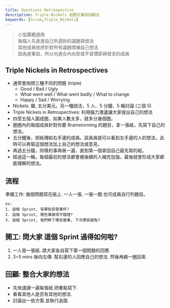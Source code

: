 ```yaml
---
title: Questions Retrospective
description: Triple Nickels 迴圈式筆談回顧法
keywords: [Scrum,Triple_Nickels]
---
```


> 小型團體適用  
> 每個人先表達自己所遇到的議題與想法  
> 其他成員依序針對所有議題增補自己想法  
> 因為是筆談，所以也適合內向型或不習慣即興發言的成員  

## Triple Nickels in Retrospectives
* 通常會詢問三種不同的問題 \(triple)
    * Good / Bad / Ugly
    * What went well / What went badly / What to change
    * Happy / Sad / Worrying
* Nickels: 鎳, 五分美元。另一種說法，5 人、5 分鐘、5 輪討論 \(三個 5)
* Triple Nickels in Retrospectives: 利用腦力激盪讓大家提出自己的想法
* 四至五個人圍成圈，如果人數太多，就多分幾個圈。
* 圈圈內的每個成員針對你要 Brainstorming 的題目，拿一張紙，先寫下自己的想法。
* 五分鐘後，把紙傳給右手邊的成員。該員員就可以看到左手邊的人的想法，此時可以再幫這個想法加上自己的想法或意見。
* 再過五分鐘，同樣的事再做一遍，直到第一個拿回自己最先寫的紙。
* 經過這一輪，每個最初的想法都會被後續的人補充加強，最後就會形成大家都能理解的想法。

## 流程
準備工作: 幾個問題寫在紙上. 一人一張, 一張一題.也可成員自行列題目。
```
ex: 
1. 這個 Sprint, 有哪些突發事件?
2. 這個 Sprint, 哪些事做得不錯哩?
3. 這個 Sprint, 我們幹了哪些傻事, 下次應該避免?
```

## 開工: 問大家 這個 Sprint 過得如何啦?
1. 一人發一張紙. 請大家各自寫下第一個問題的回應.
1. 3~5 mins 後向左傳. 幫右邊的人回應自己的想法. 然後再繞一圈回來.

## 回顧: 整合大家的想法
* 先快速讀一遍每張紙.把重點寫下.
* 看看其他人是否有其他的想法.
* 討論出一些方案.並執行追蹤.